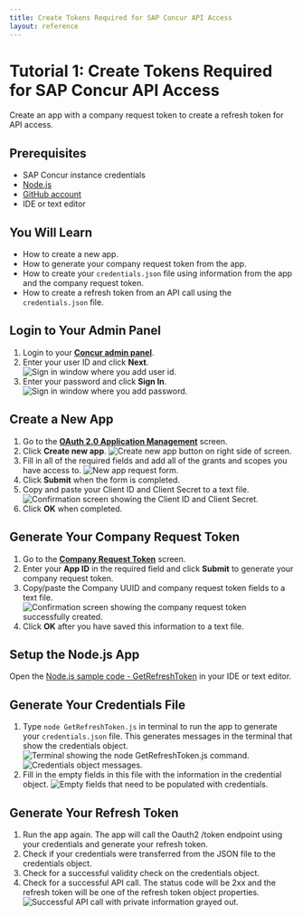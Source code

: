 ```yaml
---
title: Create Tokens Required for SAP Concur API Access
layout: reference
---
```


# Tutorial 1: Create Tokens Required for SAP Concur API Access

Create an app with a company request token to create a refresh token for API access.

## Prerequisites  

* SAP Concur instance credentials
* [Node.js](https://nodejs.org/)
* [GitHub account](https://github.com/)
* IDE or text editor

## You Will Learn

* How to create a new app.
* How to generate your company request token from the app.
* How to create your `credentials.json` file using information from the app and the company request token.
* How to create a refresh token from an API call using the `credentials.json` file.

## Login to Your Admin Panel

1. Login to your [**Concur admin panel**](https://www.concursolutions.com/nui/ocstool).
2. Enter your user ID and click **Next**.
![Sign in window where you add user id.](./img/sign-in-userid.png)
3. Enter your password and click **Sign In**.
![Sign in window where you add password.](./img/sign-in-password.png)  

## Create a New App

1. Go to the [**OAuth 2.0 Application Management**](https://www.concursolutions.com/nui/ocstool) screen.
2. Click **Create new app**.
![Create new app button on right side of screen.](./img/application-list.png)
1. Fill in all of the required fields and add all of the grants and scopes you have access to.
![New app request form.](./img/create-new-app.png)
1. Click **Submit** when the form is completed.
2. Copy and paste your Client ID and Client Secret to a text file.
![Confirmation screen showing the Client ID and Client Secret. ](./img/app-credentials-id-secret.png)
3. Click **OK** when completed.

## Generate Your Company Request Token

1. Go to the [**Company Request Token**](https://www.concursolutions.com/nui/authadmin/companytokens) screen.
2. Enter your **App ID** in the required field and click **Submit** to generate your company request token.
3. Copy/paste the Company UUID and company request token fields to a text file.
![Confirmation screen showing the company request token successfully created.](./img/company-request-token-created.png)
4. Click **OK** after you have saved this information to a text file.

## Setup the Node.js App

Open the [Node.js sample code - GetRefreshToken](https://preview.developer.concur.com/api-guides/authentication/concur-get-refresh-token/GetRefreshToken.js) in your IDE or text editor. 

## Generate Your Credentials File

1. Type `node GetRefreshToken.js` in terminal to run the app to generate your `credentials.json` file. This generates messages in the terminal that show the credentials object.
![Terminal showing the node GetRefreshToken.js command.](./img/run-get-refresh-token-app.png)
![Credentials object messages.](./img/run-get-refresh-token-app-generate-file.png)
2. Fill in the empty fields in this file with the information in the credential object.
![Empty fields that need to be populated with credentials.](./img/credentials-json.png)

## Generate Your Refresh Token

1. Run the app again. The app will call the Oauth2 /token endpoint using your credentials and generate your refresh token.
2. Check if your credentials were transferred from the JSON file to the credentials object. 
3. Check for a successful validity check on the credentials object.
4. Check for a successful API call. The status code will be 2xx and the refresh token will be one of the refresh token object properties.
![Successful API call with private information grayed out.](./img/refresh-token-generated-debug.png)


